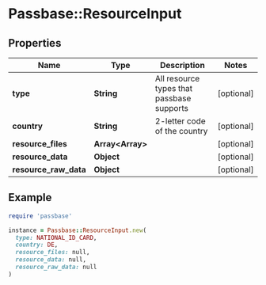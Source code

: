 # Passbase::ResourceInput

## Properties

| Name | Type | Description | Notes |
| ---- | ---- | ----------- | ----- |
| **type** | **String** | All resource types that passbase supports | [optional] |
| **country** | **String** | 2-letter code of the country | [optional] |
| **resource_files** | **Array&lt;Array&gt;** |  | [optional] |
| **resource_data** | **Object** |  | [optional] |
| **resource_raw_data** | **Object** |  | [optional] |

## Example

```ruby
require 'passbase'

instance = Passbase::ResourceInput.new(
  type: NATIONAL_ID_CARD,
  country: DE,
  resource_files: null,
  resource_data: null,
  resource_raw_data: null
)
```

